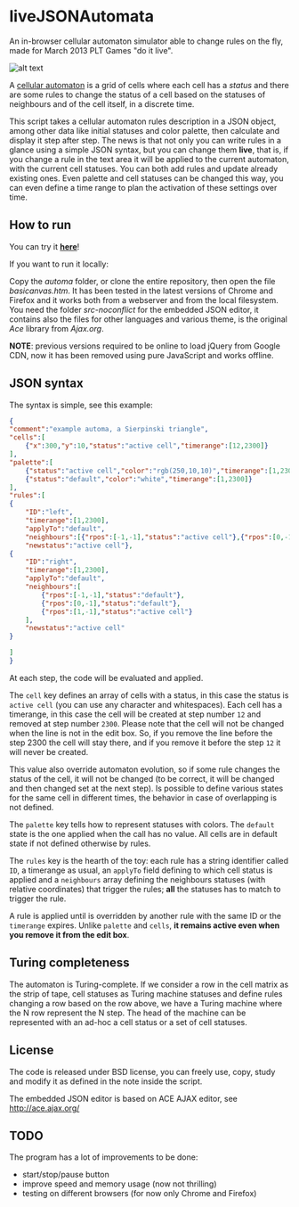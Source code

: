 liveJSONAutomata
================

An in-browser cellular automaton simulator able to change rules on the fly, made for March 2013 PLT Games "do it live".

![alt text](https://raw.github.com/jacopofar/liveJSONAutomata/master/screenshots/Screenshot%20from%202013-03-14%2022:26:13.png "The running application")

A [cellular automaton](https://en.wikipedia.org/wiki/Cellular_automaton) is a grid of cells where each cell has a *status* and there are some rules to change the status of a cell based on the statuses of neighbours and of the cell itself, in a discrete time.

This script takes a cellular automaton rules description in a JSON object, among other data like initial statuses and color palette, then calculate and display it step after step.
The news is that not only you can write rules in a glance using a simple JSON syntax, but you can change them __live__, that is, if you change a rule in the text area it will be applied to the current automaton, with the current cell statuses. You can both add rules and update already existing ones. Even palette and cell statuses can be changed this way, you can even define a time range to plan the activation of these settings over time.

How to run
----------


You can try it __[here](http://htmlpreview.github.com/?https://github.com/jacopofar/liveJSONAutomata/blob/master/automa/basicanvas.htm)__!

If you want to run it locally:

Copy the *automa* folder, or clone the entire repository, then open the file *basicanvas.htm*. It has been tested in the latest versions of Chrome and Firefox and it works both from a webserver and from the local filesystem.
You need the folder *src-noconflict* for the embedded JSON editor, it contains also the files for other languages and various theme, is the original *Ace* library from *Ajax.org*.

__NOTE__: previous versions required to be online to load jQuery from Google CDN, now it has been removed using pure JavaScript and works offline.


JSON syntax
-----------
The syntax is simple, see this example:

```json
{
"comment":"example automa, a Sierpinski triangle",
"cells":[
	{"x":300,"y":10,"status":"active cell","timerange":[12,2300]}
],
"palette":[
	{"status":"active cell","color":"rgb(250,10,10)","timerange":[1,2300]},
	{"status":"default","color":"white","timerange":[1,2300]}
],
"rules":[
{
	"ID":"left",
	"timerange":[1,2300],
	"applyTo":"default",
	"neighbours":[{"rpos":[-1,-1],"status":"active cell"},{"rpos":[0,-1],"status":"default"},{"rpos":[1,-1],"status":"default"}],
	"newstatus":"active cell"},
{
	"ID":"right",
	"timerange":[1,2300],
	"applyTo":"default",
	"neighbours":[
		{"rpos":[-1,-1],"status":"default"},
		{"rpos":[0,-1],"status":"default"},
		{"rpos":[1,-1],"status":"active cell"}
	],
	"newstatus":"active cell"
}

]
}
```

At each step, the code will be evaluated and applied.

The `cell` key defines an array of cells with a status, in this case the status is `active cell` (you can use any character and whitespaces). Each cell has a timerange, in this case the cell will be created at step number `12` and removed at step number `2300`. Please note that the cell will not be changed when the line is not in the edit box. So, if you remove the line before the step 2300 the cell will stay there, and if you remove it before the step `12` it will never be created.

This value also override automaton evolution, so if some rule changes the status of the cell, it will not be changed (to be correct, it will be changed and then changed set at the next step). Is possible to define various states for the same cell in different times, the behavior in case of overlapping is not defined.

The `palette` key tells how to represent statuses with colors. The `default` state is the one applied when the call has no value. All cells are in default state if not defined otherwise by rules.

The `rules` key is the hearth of the toy: each rule has a string identifier called `ID`, a timerange as usual, an `applyTo` field defining to which cell status is applied and a `neighbours` array defining the neighbours statuses (with relative coordinates) that trigger the rules; __all__ the statuses has to match to trigger the rule.

A rule is applied until is overridden by another rule with the same ID or the `timerange` expires. Unlike `palette` and `cells`, __it remains active even when you remove it from the edit box__.

Turing completeness
-------------------
The automaton is Turing-complete. If we consider a row in the cell matrix as the strip of tape, cell statuses as Turing machine statuses and define rules changing a row based on the row above, we have a Turing machine where the N row represent the N step.
The head of the machine can be represented with an ad-hoc a cell status or a set of cell statuses.

License
-------
The code is released under BSD license, you can freely use, copy, study and modify it as defined in the note inside the script.

The embedded JSON editor is based on ACE AJAX editor, see http://ace.ajax.org/ 

TODO
----
The program has a lot of improvements to be done:
* start/stop/pause button
* improve speed and memory usage (now not thrilling)
* testing on different browsers (for now only Chrome and Firefox)
